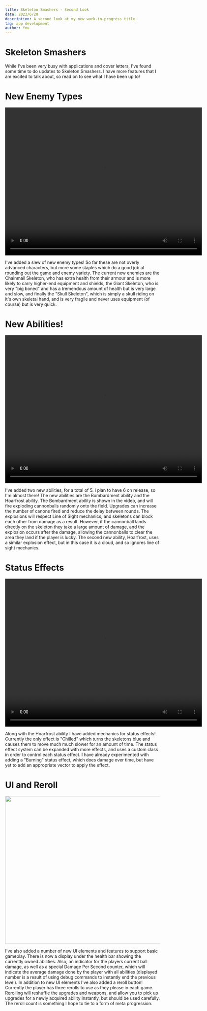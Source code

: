 ```yaml
---
title: Skeleton Smashers - Second Look
date: 2023/6/20
description: A second look at my new work-in-progress title.
tag: app development
author: You
---
```


# Skeleton Smashers

While I've been very busy with applications and cover letters, I've found some time to do updates to Skeleton Smashers. I have more features that I am excited to talk about, so read on to see what I have been up to!

# New Enemy Types

<video width="640" height="480" controls>
    <source src="../videos/NewEnemyTypes.mp4" type="video/mp4"></source>
    Your browser does not support the video tag.
</video> 

I've added a slew of new enemy types! So far these are not overly advanced characters, but more some staples which do a good job at rounding out the game and enemy variety. The current new enemies are the Chainmail Skeleton, who has extra health from their armour and is more likely to carry higher-end equipment and shields, the Giant Skeleton, who is very "big boned" and has a tremendous amount of health but is very large and slow, and finally the "Skull Skeleton", which is simply a skull riding on it's own skeletal hand, and is very fragile and never uses equipment (of course) but is very quick.

# New Abilities!

<video width="640" height="480" controls>
  <source src="../videos/bombardment.mp4" type="video/mp4"></source>
    Your browser does not support the video tag.
</video> 

I've added two new abilities, for a total of 5. I plan to have 6 on release, so I'm almost there! The new abilities are the Bombardment ability and the Hoarfrost ability. The Bombardment ability is shown in the video, and will fire exploding cannonballs randomly onto the field. Upgrades can increase the number of canons fired and reduce the delay between rounds. The explosions will respect Line of Sight mechanics, and skeletons can block each other from damage as a result. However, if the cannonball lands directly on the skeleton they take a large amount of damage, and the explosion occurs after the damage, allowing the cannonballs to clear the area they land if the player is lucky. The second new ability, Hoarfrost, uses a similar explosion effect, but in this case it is a cloud, and so ignores line of sight mechanics.

# Status Effects

<video width="640" height="480" controls>
  <source src="../videos/StatusEffect.mp4" type="video/mp4"></source>
    Your browser does not support the video tag.
</video> 

Along with the Hoarfrost ability I have added mechanics for status effects! Currently the only effect is "Chilled" which turns the skeletons blue and causes them to move much much slower for an amount of time. The status effect system can be expanded with more effects, and uses a custom class in order to control each status effect. I have already experimented with adding a "Burning" status effect, which does damage over time, but have yet to add an appropriate vector to apply the effect.

# UI and Reroll

<img src="../images/UIupdate.png" width="640" height="480"></img>

I've also added a number of new UI elements and features to support basic gameplay. There is now a display under the health bar showing the currently owned abilities. Also, an indicator for the players current ball damage, as well as a special Damage Per Second counter, which will indicate the average damage done by the player with all abilities (displayed number is a result of using debug commands to instantly end the previous level). In addition to new UI elements I've also added a reroll button! Currently the player has three rerolls to use as they please in each game. Rerolling will reshuffle the upgrades and weapons, and allow you to pick up upgrades for a newly acquired ability instantly, but should be used carefully. The reroll count is something I hope to tie to a form of meta progression.

